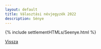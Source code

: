 ```yaml
---
layout: default
title: Választási névjegyzék 2022
description: Sénye
---
```


{% include settlementHTMLs/Seenye.html %}

[Vissza](../)